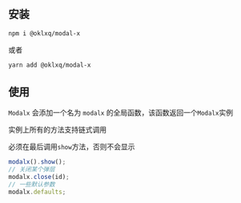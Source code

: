 ## 安装

``` bash
npm i @oklxq/modal-x
```

或者

``` bash
yarn add @oklxq/modal-x
```

## 使用

`Modalx` 会添加一个名为 `modalx` 的全局函数，该函数返回一个`Modalx`实例

实例上所有的方法支持链式调用

必须在最后调用`show`方法，否则不会显示

``` js
modalx().show();
// 关闭某个弹层
modalx.close(id);
// 一些默认参数
modalx.defaults;
```

